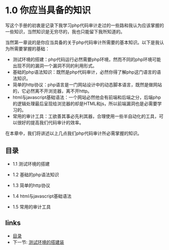 # 1.0 你应当具备的知识

写这个手册的初衷是记录下我学习php代码审计走过的一些路和我认为应该掌握的一些知识，当然知识是无穷尽的，我也只能留下我所知道的。

当然第一章说的是你应当具备的关于php代码审计所需要的基本知识。以下是我认为所需要掌握的基础：

- 测试环境的搭建：php代码运行必然需要php环境，然而不同的php环境可能出现不同的漏洞一个漏洞不同的利用形式。
- 基础的php语法知识：既然是php代码审计，必然你得了解php这门语言的语法知识。
- 简单的http协议：php语言是一门网站设计中的动态脚本语言，既然是做网站的，它必然离不开浏览器，离不开http。
- html与javascript基础语法：一个网站必然他会有前端和后端之分，后端php的逻辑处理最后呈现给浏览器的却是HTML和js，所以前端漏洞也是必需要学习的。
- 常用的审计工具：工欲善其事必先利其器，合理使用一些半自动化的工具，可以很好的提高我们代码审计的效率。


在本章中，我们将讲述以上几点我们php代码审计所必需掌握的知识。

## 目录
  
- 1.1 测试环境的搭建
 
- 1.2 基础的php语法知识

- 1.3 简单的http协议

- 1.4 html与javascript基础语法

- 1.5 常用的审计工具

## links
  * [目录](<preface.md>)
  * 下一节: [测试环境的搭建装](<1.1.md>)
